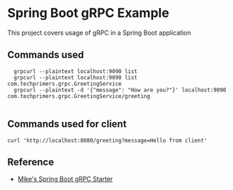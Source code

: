 # Spring Boot gRPC Example
This project covers usage of gRPC in a Spring Boot application

## Commands used
```
  grpcurl --plaintext localhost:9090 list
  grpcurl --plaintext localhost:9090 list com.techprimers.grpc.GreetingService
  grpcurl --plaintext -d '{"message": "How are you?"}' localhost:9090 com.techprimers.grpc.GreetingService/greeting
  
```

## Commands used for client
```
curl 'http://localhost:8080/greeting?message=Hello from client'
```

## Reference
- [Mike's Spring Boot gRPC Starter](https://yidongnan.github.io/grpc-spring-boot-starter/en/server/getting-started.html)